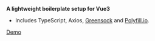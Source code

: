 **A lightweight boilerplate setup for Vue3**

-   Includes TypeScript, Axios, [Greensock](https://greensock.com/docs/v3) and [Polyfill.io](https://polyfill.io/v3/).

[Demo](https://vue3-boilerplate.netlify.app/)
